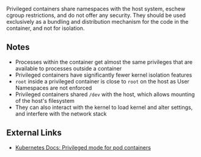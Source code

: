 Privileged containers share namespaces with the host system, eschew cgroup restrictions, and do not offer any security. They should be used exclusively as a bundling and distribution mechanism for the code in the container, and not for isolation.

## Notes

- Processes within the container get almost the same privileges that are available to processes outside a container
- Privileged containers have significantly fewer kernel isolation features
- `root` inside a privileged container is close to `root` on the host as User Namespaces are not enforced 
- Privileged containers shared `/dev` with the host, which allows mounting of the host's filesystem
- They can also interact with the kernel to load kernel and alter settings, and interfere with the network stack

## External Links

- [Kubernetes Docs: Privileged mode for pod containers](https://kubernetes.io/docs/concepts/workloads/pods/pod/#privileged-mode-for-pod-containers)
